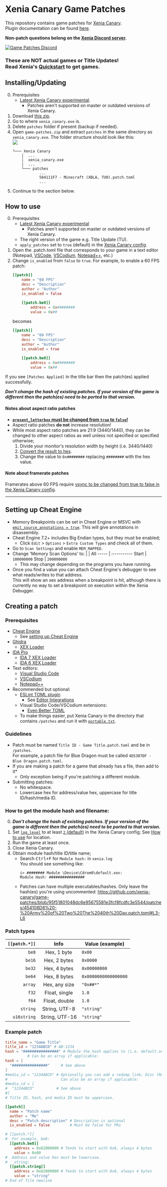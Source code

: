# Xenia Canary Game Patches
This repository contains game patches for [Xenia Canary](../../../../xenia-canary).\
Plugin documentation can be found [here](Plugin-Docs.md).

**Non-patch questions belong on the [Xenia Discord server](https://discord.gg/Q9mxZf9).**

[![Game Patches Discord](https://img.shields.io/discord/930763773109735484?color=5865F2&label=Game%20Patches%20Discord&logo=discord&logoColor=white)](https://discord.gg/fyRWq3xYNz)

### These are NOT actual games or Title Updates!<br>Read Xenia's [Quickstart](https://github.com/xenia-canary/xenia-canary/wiki/Quickstart) to get games.

## Installing/Updating
0. Prerequisites
    * [Latest Xenia Canary experimental](https://github.com/xenia-canary/xenia-canary/releases/download/experimental/xenia_canary.zip).
        * Patches aren't supported on master or outdated versions of Xenia Canary.
1. Download [this zip](../../../releases/latest/download/game-patches.zip).
2. Go to where `xenia_canary.exe` is.
3. Delete `patches` folder if present (backup if needed).
4. Open `game-patches.zip` and extract `patches` in the same directory as `xenia_canary.exe`.
    The folder structure should look like this:
<br>![](./README/patch_location.png)
    ```
    └─── Xenia Canary
        |  ...
        │  xenia_canary.exe
        |  ...
        └─── patches
                ...
                584111F7 - Minecraft (XBLA, TU0).patch.toml
                ...
    ```
5. Continue to the section below.

## How to use
0. Prerequisites
    * [Latest Xenia Canary experimental](https://github.com/xenia-canary/xenia-canary/releases/download/experimental/xenia_canary.zip)
        * Patches aren't supported on master or outdated versions of Xenia Canary.
    * The right version of the game e.g. Title Update (TU).
    <!--
        * Try commenting out the `hash` of the patch like so:
            ```toml
            # Add # before hash
            hash = "################"
            # like this
            #hash = "################"
            ```
            **This isn't guaranteed to work, and may cause crashes.**
            <br>Hashes are used to verify the correct version of a game is being patched, and this bypasses it.
            <br><br>If the game has multiple modules you will need to [get the hash(es)](#How-to-get-the-module-hash-and-filename)
    -->
    * `apply_patches` set to `true` (default) in the [Xenia Canary config](https://github.com/xenia-canary/xenia-canary/wiki/Options#canary).
1. Open the .patch.toml file that corresponds to your game in a text editor (Notepad, [VSCode](https://code.visualstudio.com/), [VSCodium](https://vscodium.com/), [Notepad++](https://notepad-plus-plus.org/), etc.)
2. Change `is_enabled` from `false` to `true`. For example, to enable a 60 FPS patch:
    ```toml
    [[patch]]
        name = "60 FPS"
        desc = "Description"
        author = "Author"
        is_enabled = false

        [[patch.be8]]
            address = 0x########
            value = 0x##
    ```
    becomes
    ```toml
    [[patch]]
        name = "60 FPS"
        desc = "Description"
        author = "Author"
        is_enabled = true

        [[patch.be8]]
            address = 0x########
            value = 0x##
    ```

If you see `[Patches Applied]` in the title bar then the patch(es) applied successfully.

***Don't change the hash of existing patches. If your version of the game is different then the patch(es) need to be ported to that version.***

#### Notes about aspect ratio patches
* [**`present_letterbox` must be changed from `true` to `false`!**](https://github.com/xenia-canary/xenia-canary/wiki/Options#black-bars-letterboxingpillarboxing)
* Aspect ratio patches **do not** increase resolution!
* While most aspect ratio patches are 21:9 (3440/1440), they can be changed to other aspect ratios as well unless not specified or specified otherwise;
    1. Divide your monitor's resolution width by height (i.e. 3440/1440)
    2. [Convert the result to hex](https://gregstoll.com/~gregstoll/floattohex).
    3. Change the value to `0x########` replacing `########` with the hex value.

#### Note about framerate patches
Framerates above 60 FPS require [vsync to be changed from true to false in the Xenia Canary config](https://github.com/xenia-canary/xenia-canary/wiki/Options#user-content-Vsync).

---

## Setting up Cheat Engine
* Memory Breakpoints can be set in Cheat Engine or MSVC with [`emit_source_annotations = true`](https://github.com/xenia-canary/xenia-canary/wiki/Options). This will give annotations in disassembly.
* Cheat Engine 7.2+ includes Big Endian types, but they must be enabled;
  * Click `Edit` > `Options` > `Extra Custom Types` and check all of them.
* Go to `Scan Settings` and enable `MEM_MAPPED`.
* Change 'Memory Scan Options' to:
  |     | All
  ----- | :----------
  Start | `100000000`
  Stop  | `200000000`
  * This may change depending on the programs you have running.
* Once you find a value you can attach Cheat Engine's debugger to see what reads/writes to that address.
<br>This will show an xex address when a breakpoint is hit, although there is currently no way to set a breakpoint on execution within the Xenia Debugger.

## Creating a patch
### Prerequisites
* [Cheat Engine](https://www.cheatengine.org)
  * See [setting up Cheat Engine](#Setting-up-Cheat-Engine)
* [Ghidra](https://ghidra-sre.org/)
  * [XEX Loader](https://github.com/zeroKilo/XEXLoaderWV/releases)
* [IDA Pro](https://hex-rays.com/ida-pro/)
  * [IDA 7 XEX Loader](https://github.com/emoose/idaxex)
  * [IDA 6 XEX Loader](https://xorloser.com/blog/?p=395)
* Text editors:
  * [Visual Studio Code](https://code.visualstudio.com/)
  * [VSCodium](https://vscodium.com/)
  * [Notepad++](https://notepad-plus-plus.org/)
* Recommended but optional:
  * [ESLint TOML plugin](https://ota-meshi.github.io/eslint-plugin-toml/user-guide/#installation)
    * See [Editor Integrations](https://ota-meshi.github.io/eslint-plugin-toml/user-guide/#editor-integrations)
  * Visual Studio Code/VSCodium extensions:
    * [Even Better TOML](https://marketplace.visualstudio.com/items?itemName=tamasfe.even-better-toml)
  * To make things easier, put Xenia Canary in the directory that contains `/patches` and run it with [`portable.txt`](https://github.com/xenia-project/xenia/wiki/Options#how-to-use).

### Guidelines
* Patch must be named `Title ID - Game Title.patch.toml` and be in `/patches`.
<br>For example, a patch file for Blue Dragon must be called `4D5307DF - Blue Dragon.patch.toml`.
* If you are making a patch for a game that already has a file, then add to it*
  * Only exception being if you're patching a different module.
* Submitting patches:
  * No whitespace.
  * Lowercase hex for address/value hex, uppercase for title ID/hash/media ID.

### How to get the module hash and filename:
0. ***Don't change the hash of existing patches. If your version of the game is different then the patch(es) need to be ported to that version.***
1. Set [`log_level`](https://github.com/xenia-canary/xenia-canary/wiki/Options) to at least [`2` (default)](https://github.com/xenia-canary/xenia-canary/wiki/Options) in the Xenia Canary config; See [How to use](https://github.com/xenia-canary/xenia-canary/wiki/Options#how-to-use) for location.
2. Run the game at least once.
3. Close Xenia Canary.
4. Obtain module hash/title ID/title name;
    * Search <kbd>Ctrl+F</kbd> for `Module hash:` in `xenia.log`
    <br>You should see something like:
      ```
      i> ######## Module \Device\Cdrom0\default.xex:
      Module Hash: ################
      ```
    * Patches can have multiple executables/hashes. Only leave the hash(es) you're using uncommented:
      https://github.com/xenia-canary/game-patches/blob/95f51801048dc6e95675581e3fcf8fcdfc3e5544/patches/454108D8%20-%20Army%20of%20Two%20The%2040th%20Day.patch.toml#L3-L6

### Patch types
`[[patch.*]]` | Info           | Value (example)
------------: | :--:           | ---------------
`be8`         | Hex, 1 byte    | `0x00`
`be16`        | Hex, 2 bytes   | `0x0000`
`be32`        | Hex, 4 bytes   | `0x00000000`
`be64`        | Hex, 8 bytes   | `0x0000000000000000`
`array`       | Hex, any size  | `"0x##*"`
`f32`         | Float, single  | `1.0`
`f64`         | Float, double  | `1.0`
`string`      | String, UTF-8  | `"string"`
`u16string`   | String, UTF-16 | `"string"`

### Example patch
```toml
title_name = "Game Title"
title_id = "1234ABCD" # AB-1234
hash = "################" # Module the hash applies to (i.e. default.xex)
          # Can be an array if applicable:
hash = [
  "################"     # See above
]
#media_id = "1234ABCD" # Optionally you can add a redump link; Disc (Region): http://redump.org/disc/1234
#                        Can also be an array if applicable:
#media_id = [
#  "1234ABCD"          # See above
#]
# Title ID, hash, and media ID must be uppercase.

[[patch]]
  name = "Patch name"
  author = "Me"
  desc = "Patch description" # Description is optional
  is_enabled = false         # Must be false for PRs

# [[patch.*]]
#  For example, be8:
  [[patch.be8]]
    address = 0x82000000 # Tends to start with 0x8, always 4 bytes
    value = 0x00
#  Address and value hex must be lowercase.
#   string:
  [[patch.string]]
    address = 0x82000000 # Tends to start with 0x8, always 4 bytes
    value = "string"
# End of file newline
```
